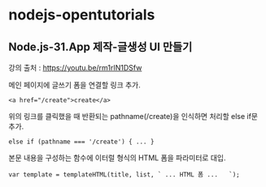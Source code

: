 # nodejs-opentutorials

## Node.js-31.App 제작-글생성 UI 만들기
강의 출처 : https://youtu.be/rm1rIN1DSfw

메인 페이지에 글쓰기 폼을 연결할 링크 추가.
```
<a href="/create">create</a>
```

위의 링크를 클릭했을 때 반환되는 pathname(/create)을 인식하면 처리할 else if문 추가.
```
else if (pathname === '/create') { ... }
```

본문 내용을 구성하는 함수에 이터럴 형식의 HTML 폼을 파라미터로 대입.
```
var template = templateHTML(title, list, ` ... HTML 폼 ...   `);
```
